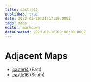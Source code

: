 ```yaml
---
title: castle15
published: true
date: 2023-02-28T21:17:19.000Z
tags: maps
editor: markdown
dateCreated: 2023-02-16T00:00:00.000Z
---
```



# Adjacent Maps
 * [castle14](/maps/castle14) (East)
 * [castle16](/maps/castle16) (South)
